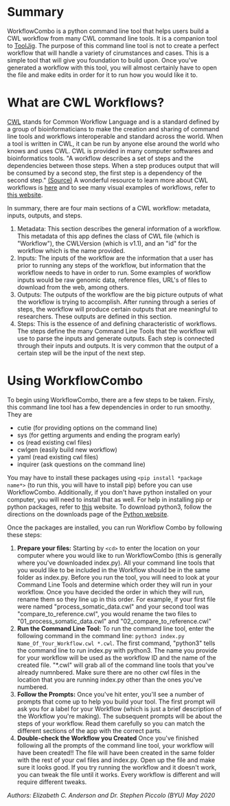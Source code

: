 # Summary
WorkflowCombo is a python command line tool that helps users build a CWL workflow from many CWL command line tools. It is a companion tool to [ToolJig](https://github.com/srp33/ToolJig). The purpose of this command line tool is not to create a perfect workflow that will handle a variety of cirumstances and cases. This is a simple tool that will give you foundation to build upon. Once you've generated a workflow with this tool, you will almost certainly have to open the file and make edits in order for it to run how you would like it to.

# What are CWL Workflows?
[CWL](https://www.commonwl.org/) stands for Common Workflow Language and is a standard defined by a group of bioinformaticians to make the creation and sharing of command line tools and workflows interoperable and standard across the world. When a tool is written in CWL, it can be run by anyone else around the world who knows and uses CWL. CWL is provided in many computer softwares and bioinformatics tools. 
"A workflow describes a set of steps and the dependencies between those steps. When a step produces output that will be consumed by a second step, the first step is a dependency of the second step." [(Source)](https://python-cwlgen.readthedocs.io/en/latest/workflowclasses.html) A wonderful resource to learn more about CWL workflows is [here](https://www.commonwl.org/v1.0/Workflow.html) and to see many visual examples of workflows, refer to [this website](https://view.commonwl.org/workflows).

In summary, there are four main sections of a CWL workflow: metadata, inputs, outputs, and steps. 
1. Metadata: This section describes the general information of a workflow. This metadata of this app defines the class of CWL file (which is "Workflow"), the CWLVersion (which is v1.1), and an "id" for the workflow which is the name provided.
2. Inputs: The inputs of the workflow are the information that a user has prior to running any steps of the workflow, but information that the workflow needs to have in order to run. Some examples of workflow inputs would be raw genomic data, reference files, URL's of files to download from the web, among others.
3. Outputs: The outputs of the workflow are the big picture outputs of what the workflow is trying to accomplish. After running through a series of steps, the workflow will produce certain outputs that are meaningful to researchers. These outputs are defined in this section.
4. Steps: This is the essence of and defining characteristic of workflows. The steps define the many Command Line Tools that the workflow will use to parse the inputs and generate outputs. Each step is connected through their inputs and outputs. It is very common that the output of a certain step will be the input of the next step. 


# Using WorkflowCombo
To begin using WorkflowCombo, there are a few steps to be taken. Firsly, this command line tool has a few dependencies in order to run smoothy. They are 
* cutie  (for providing options on the command line)
* sys  (for getting arguments and ending the program early)
* os  (read existing cwl files)
* cwlgen  (easily build new workflow)
* yaml  (read existing cwl files)
* inquirer  (ask questions on the command line)

You may have to install these packages using `<pip install *package name*>` (to run this, you will have to install pip) before you can use WorkflowCombo. Additionally, if you don't have python installed on your computer, you will need to install that as well. For help in installing pip or python packages, refer to [this](https://packaging.python.org/tutorials/installing-packages/) website. To download python3, follow the directions on the downloads page of the [Python website](https://www.python.org/downloads/).

Once the packages are installed, you can run Workflow Combo by following these steps:
1. **Prepare your files:** Starting by `<cd>` to enter the location on your computer where you would like to run WorkflowCombo (this is generally where you've downloaded index.py). All your command line tools that you would like to be included in the Workflow should be in the same folder as index.py. Before you run the tool, you will need to look at your Command Line Tools and determine which order they will run in your workflow. Once you have decided the order in which they will run, rename them so they line up in this order. For example, if your first file were named "process_somatic_data.cwl" and your second tool was "compare_to_reference.cwl", you would rename the two files to "01_process_somatic_data.cwl" and "02_compare_to_reference.cwl"
2. **Run the Command Line Tool:** To run the command line tool, enter the following command in the command line: `python3 index.py Name_Of_Your_Workflow.cwl *.cwl`. The first command, "python3" tells the command line to run index.py with python3. The name you provide for your workflow will be used as the workflow ID and the name of the created file. "\*.cwl" will grab all of the command line tools that you've already numnbered. Make sure there are no other cwl files in the location that you are running index.py other than the ones you've numbered. 
3. **Follow the Prompts:** Once you've hit enter, you'll see a number of prompts that come up to help you build your tool. The first prompt will ask you for a label for your Workflow (which is just a brief description of the Workflow you're making). The subsequent prompts will be about the steps of your workflow. Read them carefully so you can match the different sections of the app with the correct parts. 
4. **Double-check the Workflow you Created** Once you've finished following all the prompts of the command line tool, your workflow will have been created!! The file will have been created in the same folder with the rest of your cwl files and index.py. Open up the file and make sure it looks good. If you try running the workflow and it doesn't work, you can tweak the file until it works. Every workflow is different and will require different tweaks.

*Authors: Elizabeth C. Anderson and Dr. Stephen Piccolo (BYU)*
*May 2020*
